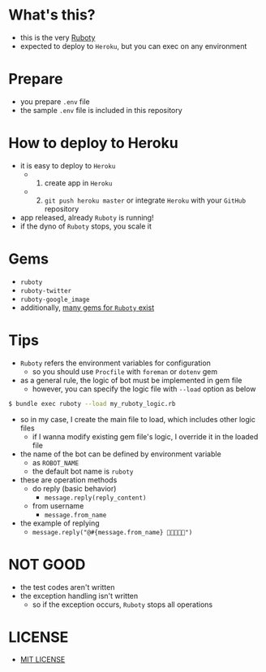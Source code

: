 # What's this?
- this is the very [Ruboty](https://github.com/r7kamura/ruboty)
- expected to deploy to `Heroku`, but you can exec on any environment

# Prepare
- you prepare `.env` file
- the sample `.env` file is included in this repository

# How to deploy to Heroku
- it is easy to deploy to `Heroku`
    - 1. create app in `Heroku`
    - 2. `git push heroku master` or integrate `Heroku` with your `GitHub` repository
- app released, already `Ruboty` is running!
- if the dyno of `Ruboty` stops, you scale it

# Gems
- `ruboty`
- `ruboty-twitter`
- `ruboty-google_image`
- additionally, [many gems for `Ruboty` exist](https://rubygems.org/search?utf8=%E2%9C%93&query=ruboty-)

# Tips
- `Ruboty` refers the environment variables for configuration
    - so you should use `Procfile` with `foreman` or `dotenv` gem
- as a general rule, the logic of bot must be implemented in gem file
    - however, you can specify the logic file with `--load` option as below

```bash
$ bundle exec ruboty --load my_ruboty_logic.rb
```

- so in my case, I create the main file to load, which includes other logic files
    - if I wanna modify existing gem file's logic, I override it in the loaded file
- the name of the bot can be defined by environment variable
    - as `ROBOT_NAME`
    - the default bot name is `ruboty`
- these are operation methods
    - do reply (basic behavior)
        - `message.reply(reply_content)`
    - from username
        - `message.from_name`
- the example of replying
    - `message.reply("@#{message.from_name} 🍻🍻🍻🍻🍻")`

# NOT GOOD
- the test codes aren't written
- the exception handling isn't written
    - so if the exception occurs, `Ruboty` stops all operations

# LICENSE
- [MIT LICENSE](LICENSE)
